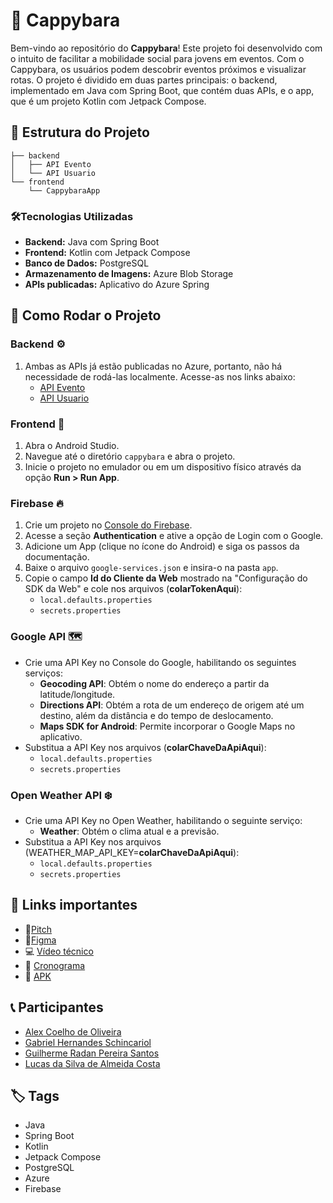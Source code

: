 # 🦫 Cappybara
Bem-vindo ao repositório do **Cappybara**! Este projeto foi desenvolvido com o intuito de facilitar a mobilidade social para jovens em eventos. Com o Cappybara, os usuários podem descobrir eventos próximos e visualizar rotas.
O projeto é dividido em duas partes principais: o backend, implementado em Java com Spring Boot, que contém duas APIs, e o app, que é um projeto Kotlin com Jetpack Compose.

## 📂 Estrutura do Projeto

```
├── backend
│   ├── API Evento
│   └── API Usuario
└── frontend
    └── CappybaraApp
```

### 🛠️Tecnologias Utilizadas
-   **Backend:** Java com Spring Boot
-   **Frontend:** Kotlin com Jetpack Compose
-   **Banco de Dados:** PostgreSQL
-   **Armazenamento de Imagens:** Azure Blob Storage
-   **APIs publicadas:** Aplicativo do Azure Spring

## 🚀 Como Rodar o Projeto

### Backend ⚙️

1. Ambas as APIs já estão publicadas no Azure, portanto, não há necessidade de rodá-las localmente. Acesse-as nos links abaixo:
	- [API Evento](https://cappybara-service2-spring-app-cappybara-evento.azuremicroservices.io/evento/)
	- [API Usuario](https://cappybara-service2-spring-app-cappybara-usuario.azuremicroservices.io/)

### Frontend 🎨

1. Abra o Android Studio.
2. Navegue até o diretório `cappybara` e abra o projeto.
3. Inicie o projeto no emulador ou em um dispositivo físico através da opção **Run > Run App**.

###  Firebase 🔥
1.  Crie um projeto no [Console do Firebase](https://console.firebase.google.com/).
2.  Acesse a seção **Authentication** e ative a opção de Login com o Google.
3.  Adicione um App (clique no ícone do Android) e siga os passos da documentação.
4.  Baixe o arquivo `google-services.json` e insira-o na pasta `app`.
5.  Copie o campo **Id do Cliente da Web** mostrado na "Configuração do SDK da Web" e cole nos arquivos (**colarTokenAqui**):
    -   `local.defaults.properties`
    -   `secrets.properties`

### Google API 🗺️
-   Crie uma API Key no Console do Google, habilitando os seguintes serviços:
    -   **Geocoding API**: Obtém o nome do endereço a partir da latitude/longitude.
    -   **Directions API**: Obtém a rota de um endereço de origem até um destino, além da distância e do tempo de deslocamento.
    -   **Maps SDK for Android**: Permite incorporar o Google Maps no aplicativo.
-   Substitua a API Key nos arquivos (**colarChaveDaApiAqui**):
    -   `local.defaults.properties`
    -   `secrets.properties`

### Open Weather API ❄️
-   Crie uma API Key no Open Weather, habilitando o seguinte serviço:
    -   **Weather**: Obtém o clima atual e a previsão.
-   Substitua a API Key nos arquivos (WEATHER_MAP_API_KEY=**colarChaveDaApiAqui**):
    -   `local.defaults.properties`
    -   `secrets.properties`


## 🔗 Links importantes

- 🎯[Pitch](https://youtu.be/66yj7oowBwA?si=ygc2oytNonsXrnLb)
- 🎨[Figma](https://www.figma.com/design/B3DTn5RlmunHxD8IKBEHPD/DESIGN-SYSTEM%3A-The-Cappybara-Project%3A-Enterprise-Challenge---ManageEngine?node-id=296-422&t=s6vNofi7TBjlnnIr-0)
- 💻 [Vídeo técnico](https://www.youtube.com/watch?v=kAcxnidVAeE)
- 📅 [Cronograma](https://docs.google.com/spreadsheets/d/1fLMJTAmETbPDATLy6dYs3G-HygjCjWUNQBwMHjY8lXo/edit?usp=sharing)
- 📂 [APK](https://drive.google.com/file/d/1eSu1PGNlUdMId_SNQm0F2my4EsS9RB2V/view?usp=sharing)

## 📞 Participantes
- [Alex Coelho de Oliveira](https://www.linkedin.com/in/alex-coelho-de-oliveira/)
- [Gabriel Hernandes Schincariol](https://www.linkedin.com/in/gabrielschincariol/)
- [Guilherme Radan Pereira Santos](https://www.linkedin.com/in/guilherme-radan-pereira-santos-0bb65b194/)
- [Lucas da Silva de Almeida Costa](https://www.linkedin.com/in/lucas-costa-7a3b81201/)

## 🏷️ Tags

-   Java
-   Spring Boot
-   Kotlin
-   Jetpack Compose
-   PostgreSQL
-   Azure
-   Firebase
